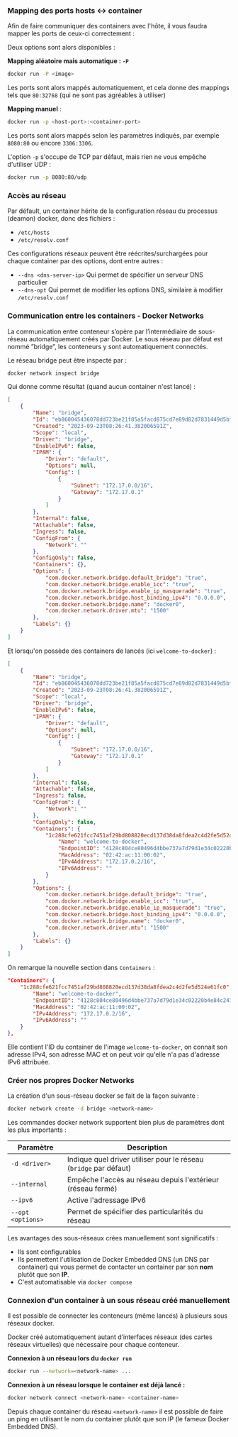
### Mapping des ports hosts $\longleftrightarrow$ container

Afin de faire communiquer des containers avec l'hôte, il vous faudra mapper les ports de ceux-ci correctement :

Deux options sont alors disponibles : 

**Mapping aléatoire mais automatique : `-P`**

```bash
docker run -P <image>
```

Les ports sont alors mappés automatiquement, et cela donne des mappings tels que `80:32768` (qui ne sont pas agréables à utiliser)

**Mapping manuel** :

```bash
docker run -p <host-port>:<container-port>
```

Les ports sont alors mappés selon les paramètres indiqués, par exemple `8080:80` ou encore `3306:3306`.

L'option `-p` s'occupe de TCP par défaut, mais rien ne vous empêche d'utiliser UDP : 

```bash
docker run -p 8080:80/udp
```

### Accès au réseau

Par défault, un container hérite de la configuration réseau du processus (deamon) docker, donc des fichiers : 

- `/etc/hosts`
- `/etc/resolv.conf`

Ces configurations réseaux peuvent être réécrites/surchargées pour chaque container par des options, dont entre autres :

- `--dns <dns-server-ip>` Qui permet de spécifier un serveur DNS particulier
- `--dns-opt` Qui permet de modifier les options DNS, similaire à modifier `/etc/resolv.conf`

### Communication entre les containers - Docker Networks

La communication entre conteneur s’opère par l’intermédiaire de sous-réseau automatiquement créés par Docker. Le sous réseau par défaut est nommé ”bridge”, les conteneurs y sont automatiquement connectés.

Le réseau bridge peut être inspecté par :

```bash
docker network inspect bridge
```

Qui donne comme résultat (quand aucun container n'est lancé) : 

```json
[
    {
        "Name": "bridge",
        "Id": "eb860045436078dd723be21f85a5facd875cd7e89d82d7831449d5bf5b9c00c4",
        "Created": "2023-09-23T08:26:41.382006591Z",
        "Scope": "local",
        "Driver": "bridge",
        "EnableIPv6": false,
        "IPAM": {
            "Driver": "default",
            "Options": null,
            "Config": [
                {
                    "Subnet": "172.17.0.0/16",
                    "Gateway": "172.17.0.1"
                }
            ]
        },
        "Internal": false,
        "Attachable": false,
        "Ingress": false,
        "ConfigFrom": {
            "Network": ""
        },
        "ConfigOnly": false,
        "Containers": {},
        "Options": {
            "com.docker.network.bridge.default_bridge": "true",
            "com.docker.network.bridge.enable_icc": "true",
            "com.docker.network.bridge.enable_ip_masquerade": "true",
            "com.docker.network.bridge.host_binding_ipv4": "0.0.0.0",
            "com.docker.network.bridge.name": "docker0",
            "com.docker.network.driver.mtu": "1500"
        },
        "Labels": {}
    }
]
```

Et lorsqu'on possède des containers de lancés (ici `welcome-to-docker`) : 

```json
[
    {
        "Name": "bridge",
        "Id": "eb860045436078dd723be21f85a5facd875cd7e89d82d7831449d5bf5b9c00c4",
        "Created": "2023-09-23T08:26:41.382006591Z",
        "Scope": "local",
        "Driver": "bridge",
        "EnableIPv6": false,
        "IPAM": {
            "Driver": "default",
            "Options": null,
            "Config": [
                {
                    "Subnet": "172.17.0.0/16",
                    "Gateway": "172.17.0.1"
                }
            ]
        },
        "Internal": false,
        "Attachable": false,
        "Ingress": false,
        "ConfigFrom": {
            "Network": ""
        },
        "ConfigOnly": false,
        "Containers": {
            "1c288cfe621fcc7451af29bd808820ecd137d38da8fdea2c4d2fe5d524e61fc0": {
                "Name": "welcome-to-docker",
                "EndpointID": "4128c804ce80496d4bbe737a7d79d1e34c02220b4e84c247752f5d33bdcb14c7",
                "MacAddress": "02:42:ac:11:00:02",
                "IPv4Address": "172.17.0.2/16",
                "IPv6Address": ""
            }
        },
        "Options": {
            "com.docker.network.bridge.default_bridge": "true",
            "com.docker.network.bridge.enable_icc": "true",
            "com.docker.network.bridge.enable_ip_masquerade": "true",
            "com.docker.network.bridge.host_binding_ipv4": "0.0.0.0",
            "com.docker.network.bridge.name": "docker0",
            "com.docker.network.driver.mtu": "1500"
        },
        "Labels": {}
    }
]
```

On remarque la nouvelle section dans `Containers` :

```json
"Containers": {
	"1c288cfe621fcc7451af29bd808820ecd137d38da8fdea2c4d2fe5d524e61fc0": {
		"Name": "welcome-to-docker",
		"EndpointID": "4128c804ce80496d4bbe737a7d79d1e34c02220b4e84c247752f5d33bdcb14c7",
		"MacAddress": "02:42:ac:11:00:02",
		"IPv4Address": "172.17.0.2/16",
		"IPv6Address": ""
	}
},
```

Elle contient l'ID du container de l'image `welcome-to-docker`, on connait son adresse IPv4, son adresse MAC et on peut voir qu'elle n'a pas d'adresse IPv6 attribuée.

### Créer nos propres Docker Networks

La création d'un sous-réseau docker se fait de la façon suivante :

```bash
docker network create -d bridge <network-name>
```

Les commandes docker network supportent bien plus de paramètres dont les plus importants : 

| Paramètre         | Description                                                 |
| ----------------- | ----------------------------------------------------------- |
| `-d <driver>`     | Indique quel driver utiliser pour le réseau (`bridge` par défaut)                |
| `--internal`      | Empêche l'accès au réseau depuis l'extérieur (réseau fermé) |
| `--ipv6`          | Active l'adressage IPv6                                     |
| `--opt <options>` | Permet de spécifier des particularités du réseau            |

Les avantages des sous-réseaux crées manuellement sont significatifs : 

- Ils sont configurables
- Ils permettent l'utilisation de Docker Embedded DNS (un DNS par container) qui vous permet de contacter un container par son **nom** plutôt que son **IP**.
- C'est automatisable via `docker compose`

### Connexion d'un container à un sous réseau créé manuellement

Il est possible de connecter les conteneurs (même lancés) à plusieurs sous réseaux docker.

Docker créé automatiquement autant d’interfaces réseaux (des cartes réseaux virtuelles) que nécessaire pour chaque conteneur.

**Connexion à un réseau lors du `docker run`**

```bash
docker run --network=<network-name> ...
```

**Connexion à un réseau lorsque le container est déjà lancé :**

```bash
docker network connect <network-name> <container-name>
```

Depuis chaque container du réseau `<network-name>` il est possible de faire un ping en utilisant le nom du container plutôt que son IP (le fameux Docker Embedded DNS).
